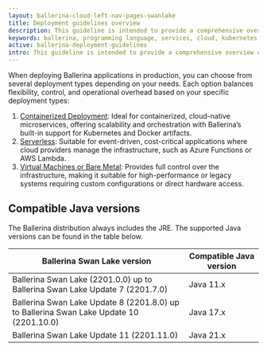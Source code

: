 ```yaml
---
layout: ballerina-cloud-left-nav-pages-swanlake
title: Deployment guidelines overview
description: This guideline is intended to provide a comprehensive overview of best practices and considerations when deploying Ballerina in a production environment. It covers deployment patterns, recommended configurations, Java compatibility, and security hardening tips to ensure your Ballerina applications run efficiently and securely. 
keywords: ballerina, programming language, services, cloud, kubernetes, docker
active: ballerina-deployment-guidelines
intro: This guideline is intended to provide a comprehensive overview of best practices and considerations when deploying Ballerina in a production environment. It covers deployment patterns, recommended configurations, Java compatibility, and security hardening tips to ensure your Ballerina applications run efficiently and securely. 
---
```


When deploying Ballerina applications in production, you can choose from several deployment types depending on your needs.
Each option balances flexibility, control, and operational overhead based on your specific deployment types:

1. [Containerized Deployment](/learn/containerized-deployment): Ideal for containerized, cloud-native microservices, offering scalability and orchestration with Ballerina’s built-in support for Kubernetes and Docker artifacts.
2. [Serverless](/learn/serverless-deployment): Suitable for event-driven, cost-critical applications where cloud providers manage the infrastructure, such as Azure Functions or AWS Lambda.
3. [Virtual Machines or Bare Metal](/learn/virtual-machine-deployment): Provides full control over the infrastructure, making it suitable for high-performance or legacy systems requiring custom configurations or direct hardware access.


## Compatible  Java versions

The Ballerina distribution always includes the JRE. The supported Java versions can be found in the table below.

| Ballerina Swan Lake version                                                             | Compatible Java version |
|-----------------------------------------------------------------------------------------|-------------------------|
| Ballerina Swan Lake (2201.0.0) up to Ballerina Swan Lake Update 7 (2201.7.0)            | Java 11.x               |
| Ballerina Swan Lake Update 8 (2201.8.0) up to Ballerina Swan Lake Update 10 (2201.10.0) | Java 17.x               |
| Ballerina Swan Lake Update 11 (2201.11.0)                                               | Java 21.x               |
